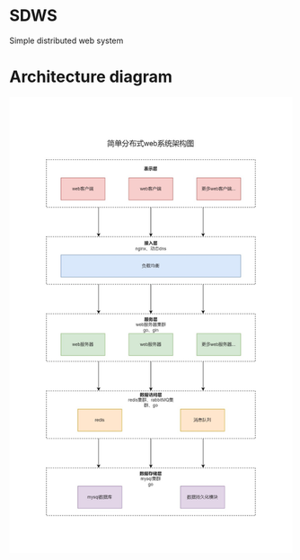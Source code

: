 # SDWS
Simple distributed web system


# Architecture diagram

![image](https://github.com/ypcd/sdws/blob/main/img/Simple_distributed_web_system.jpg)
